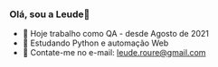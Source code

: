 ### Olá, sou a Leude👋

- 🔭 Hoje trabalho como QA - desde Agosto de 2021
- 🌱 Estudando Python e automação Web
- 💬 Contate-me no e-mail: leude.roure@gmail.com
